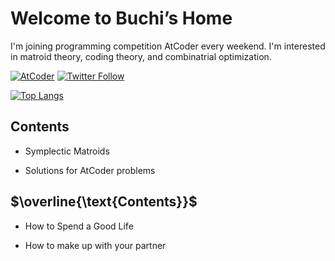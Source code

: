 # $\text{Welcome to Buchi's Home}$

I'm joining programming competition AtCoder every weekend.
I'm interested in matroid theory, coding theory, and combinatrial optimization.

[![AtCoder](https://img.shields.io/endpoint?url=https%3A%2F%2Fatcoder-badges.now.sh%2Fapi%2Fatcoder%2Fjson%2FMRBuchi)](https://atcoder.jp/users/MRBuchi)
[![Twitter Follow](https://img.shields.io/twitter/follow/MRB_uchi?style=social)](https://twitter.com/MRB_uchi)

[![Top Langs](https://github-readme-stats.vercel.app/api/top-langs/?username=buchi1002&theme=dark&layout=compact&langs_count=10)](https://github.com/anuraghazra/github-readme-stats)

## $\text{Contents}$

- Symplectic Matroids

- Solutions for AtCoder problems

## $\overline{\text{Contents}}$

- How to Spend a Good Life

- How to make up with your partner
